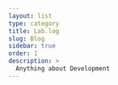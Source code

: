 ```yaml
---
layout: list
type: category
title: Lab.log
slug: Blog
sidebar: true
order: 1
description: >
  Anything about Development
---
```

